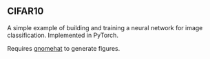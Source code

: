 ## CIFAR10

A simple example of building and training a neural network for image
classification. Implemented in PyTorch.

Requires [gnomehat](https://github.com/lwneal/gnomehat) to generate
figures.
